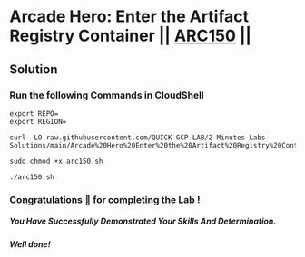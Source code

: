 # Arcade Hero: Enter the Artifact Registry Container || [ARC150](https://www.cloudskillsboost.google/focuses/89728?parent=catalog) ||

## Solution 

### Run the following Commands in CloudShell

```
export REPO=
export REGION=
```
```
curl -LO raw.githubusercontent.com/QUICK-GCP-LAB/2-Minutes-Labs-Solutions/main/Arcade%20Hero%20Enter%20the%20Artifact%20Registry%20Container/arc150.sh

sudo chmod +x arc150.sh

./arc150.sh
```

### Congratulations 🎉 for completing the Lab !

##### *You Have Successfully Demonstrated Your Skills And Determination.*

#### *Well done!*

